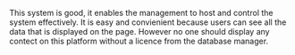 This system is good, it enables the management to host and control the system effectively.
It is easy and convienient because users can see all the data that is displayed on the page.
However no one should display any contect on this platform without a licence from the database manager.

